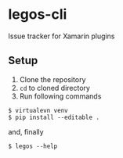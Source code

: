 # legos-cli
Issue tracker for Xamarin plugins

## Setup
1. Clone the repository
2. `cd` to cloned directory
2. Run following commands
```
$ virtualevn venv
$ pip install --editable .
```
and, finally

`$ legos --help`
